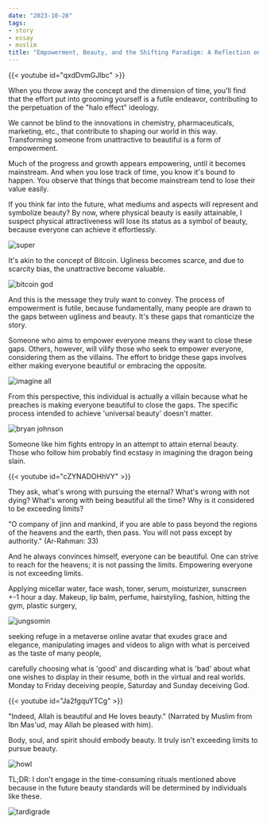 ```yaml
---
date: "2023-10-28"
tags:
- story
- essay
- muslim
title: "Empowerment, Beauty, and the Shifting Paradigm: A Reflection on Standards"
---
```


{{< youtube id="qxdDvmGJlbc" >}}

When you throw away the concept and the dimension of time, you'll find that the effort put into grooming yourself is a futile endeavor, contributing to the perpetuation of the "halo effect" ideology.

We cannot be blind to the innovations in chemistry, pharmaceuticals, marketing, etc., that contribute to shaping our world in this way. Transforming someone from unattractive to beautiful is a form of empowerment.

Much of the progress and growth appears empowering, until it becomes mainstream. And when you lose track of time, you know it's bound to happen. You observe that things that become mainstream tend to lose their value easily.

If you think far into the future, what mediums and aspects will represent and symbolize beauty? By now, where physical beauty is easily attainable, I suspect physical attractiveness will lose its status as a symbol of beauty, because everyone can achieve it effortlessly.

![super](incredible.jpg)

It's akin to the concept of Bitcoin. Ugliness becomes scarce, and due to scarcity bias, the unattractive become valuable.

![bitcoin god](bitcoin_god.jpg)

And this is the message they truly want to convey. The process of empowerment is futile, because fundamentally, many people are drawn to the gaps between ugliness and beauty. It's these gaps that romanticize the story.

Someone who aims to empower everyone means they want to close these gaps. Others, however, will vilify those who seek to empower everyone, considering them as the villains. The effort to bridge these gaps involves either making everyone beautiful or embracing the opposite.

![imagine all](imagine_all.jpg)

From this perspective, this individual is actually a villain because what he preaches is making everyone beautiful to close the gaps. The specific process intended to achieve 'universal beauty' doesn't matter.

![bryan johnson](bryan_johnson.png)

Someone like him fights entropy in an attempt to attain eternal beauty. Those who follow him probably find ecstasy in imagining the dragon being slain.

{{< youtube id="cZYNADOHhVY" >}}

They ask, what's wrong with pursuing the eternal? What's wrong with not dying? What's wrong with being beautiful all the time? Why is it considered to be exceeding limits?

"O company of jinn and mankind, if you are able to pass beyond the regions of the heavens and the earth, then pass. You will not pass except by authority." (Ar-Rahman: 33)

And he always convinces himself, everyone can be beautiful. One can strive to reach for the heavens; it is not passing the limits. Empowering everyone is not exceeding limits.

Applying micellar water, face wash, toner, serum, moisturizer, sunscreen +-1 hour a day. Makeup, lip balm, perfume, hairstyling, fashion, hitting the gym, plastic surgery, 

![jungsomin](jungsomin.png)

seeking refuge in a metaverse online avatar that exudes grace and elegance, manipulating images and videos to align with what is perceived as the taste of many people, 

carefully choosing what is 'good' and discarding what is 'bad' about what one wishes to display in their resume, both in the virtual and real worlds. Monday to Friday deceiving people, Saturday and Sunday deceiving God.

{{< youtube id="Ja2fgquYTCg" >}}

"Indeed, Allah is beautiful and He loves beauty." (Narrated by Muslim from Ibn Mas'ud, may Allah be pleased with him).

Body, soul, and spirit should embody beauty. It truly isn't exceeding limits to pursue beauty.

![howl](howl.jpg)

TL;DR: I don't engage in the time-consuming rituals mentioned above because in the future beauty standards will be determined by individuals like these.

![tardigrade](tardigrade.jpg)